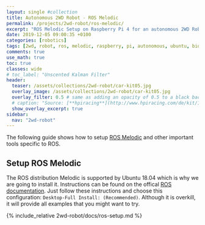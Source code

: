 ```yaml
---
layout: single #collection
title: Autonomous 2WD Robot - ROS Melodic
permalink: /projects/2wd-robot/ros-melodic/
excerpt: "ROS Melodic Setup on Raspberry Pi 4 for an autonomous 2WD Robot running ROS melodic to sense and act in an environment."
date: 2019-12-05 09:00:35 +0100
categories: [robotics]
tags: [2wd, robot, ros, melodic, raspberry, pi, autonomous, ubuntu, bionic]
comments: true
use_math: true
toc: true
classes: wide
# toc_label: "Unscented Kalman Filter"
header:
  teaser: /assets/collections/2wd-robot/car-kit05.jpg
  overlay_image: /assets/collections/2wd-robot/car-kit05.jpg
  overlay_filter: 0.5 # same as adding an opacity of 0.5 to a black background
  # caption: "Source: [**hpiracing**](http://www.hpiracing.com/de/kit/114343)"
  show_overlay_excerpt: true
sidebar:
  nav: "2wd-robot"
---
```


The following guide shows how to setup [ROS Melodic](http://wiki.ros.org/melodic) and other important tools specific to ROS. 

## Setup ROS Melodic

The ROS distribution Melodic is supported by Ubuntu 18.04 which is why we are going to install it.
Instructions can be found on the offical [ROS documentation](http://wiki.ros.org/melodic/Installation/Ubuntu).
Just follow these instructions and choose this configuration: `Desktop-Full Install: (Recommended)`. 
Although it is overkill, it will provide all examples that you might want to try.

{% include_relative 2wd-robot/docs/ros-setup.md %}
